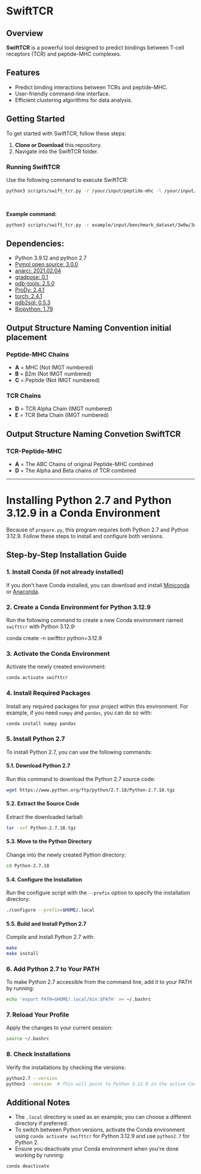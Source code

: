 # SwiftTCR

## Overview
**SwiftTCR** is a powerful tool designed to predict bindings between T-cell receptors (TCR) and peptide-MHC complexes.

## Features
- Predict binding interactions between TCRs and peptide-MHC.
- User-friendly command-line interface.
- Efficient clustering algorithms for data analysis.

## Getting Started

To get started with SwiftTCR, follow these steps:

1. **Clone or Download** this repository.
2. Navigate into the SwiftTCR folder.

### Running SwiftTCR
Use the following command to execute SwiftTCR:

```bash
python3 scripts/swift_tcr.py -r /your/input/peptide-mhc -l /your/input/tcr -o output_directory -op output_prefix -c number_of_cores -t clustering_threshold (default=9)
```
<br />

**Example command:**
```bash
python3 scripts/swift_tcr.py -r example/input/benchmark_dataset/3w0w/3w0w_pmhc_renumbered.pdb -l example/input/benchmark_dataset/3w0w/3w0w_tcr.pdb -o example/output/ -op first_test -c 6 -t 9
```

## Dependencies:
* Python 3.9.12 and python 2.7
* [Pymol open source: 3.0.0](https://github.com/schrodinger/pymol-open-source)
* [anarci: 2021.02.04](https://github.com/oxpig/ANARCI) 
* [gradpose: 0.1](https://github.com/X-lab-3D/GradPose)
* [pdb-tools: 2.5.0](http://www.bonvinlab.org/pdb-tools/)
* [ProDy: 2.4.1](https://github.com/prody/ProDy)
* [torch: 2.4.1](https://pytorch.org/)
* [pdb2sql: 0.5.3](https://github.com/DeepRank/pdb2sql)
* [Biopython: 1.79](https://biopython.org/)

## Output Structure Naming Convention initial placement

### Peptide-MHC Chains
- **A** = MHC (Not IMGT numbered)
- **B** = β2m (Not IMGT numbered)
- **C** = Peptide (Not IMGT numbered)

### TCR Chains
- **D** = TCR Alpha Chain (IMGT numbered)
- **E** = TCR Beta Chain (IMGT numbered)

## Output Structure Naming Convetion SwiftTCR

### TCR-Peptide-MHC
- **A** = The ABC Chains of original Peptide-MHC combined
- **D** = The Alpha and Beta chains of TCR combined

---

# Installing Python 2.7 and Python 3.12.9 in a Conda Environment

Because of `prepare.py`, this program requires both Python 2.7 and Python 3.12.9. Follow these steps to install and configure both versions.

## Step-by-Step Installation Guide

### 1. Install Conda (if not already installed)

If you don't have Conda installed, you can download and install [Miniconda](https://docs.conda.io/en/latest/miniconda.html) or [Anaconda](https://www.anaconda.com/products/distribution).

### 2. Create a Conda Environment for Python 3.12.9

Run the following command to create a new Conda environment named `swifttcr` with Python 3.12.9:

conda create -n swifttcr python=3.12.9

### 3. Activate the Conda Environment

Activate the newly created environment:

```bash
conda activate swifttcr
```

### 4. Install Required Packages

Install any required packages for your project within this environment. For example, if you need `numpy` and `pandas`, you can do so with:

```bash
conda install numpy pandas
```

### 5. Install Python 2.7

To install Python 2.7, you can use the following commands:

#### 5.1. Download Python 2.7

Run this command to download the Python 2.7 source code:

```bash
wget https://www.python.org/ftp/python/2.7.18/Python-2.7.18.tgz
```

#### 5.2. Extract the Source Code

Extract the downloaded tarball:

```bash
tar -xvf Python-2.7.18.tgz
```

#### 5.3. Move to the Python Directory

Change into the newly created Python directory:

```bash
cd Python-2.7.18
```

#### 5.4. Configure the Installation

Run the configure script with the `--prefix` option to specify the installation directory:

```bash
./configure --prefix=$HOME/.local
```

#### 5.5. Build and Install Python 2.7

Compile and install Python 2.7 with:

```bash
make
make install
```

### 6. Add Python 2.7 to Your PATH

To make Python 2.7 accessible from the command line, add it to your PATH by running:

```bash
echo 'export PATH=$HOME/.local/bin:$PATH' >> ~/.bashrc
```

### 7. Reload Your Profile

Apply the changes to your current session:

```bash
source ~/.bashrc
```

### 8. Check Installations

Verify the installations by checking the versions:

```bash
python2.7 --version
python3 --version  # This will point to Python 3.12.9 in the active Conda environment.
```

## Additional Notes
- The `.local` directory is used as an example; you can choose a different directory if preferred.
- To switch between Python versions, activate the Conda environment using `conda activate swifttcr` for Python 3.12.9 and use `python2.7` for Python 2.
- Ensure you deactivate your Conda environment when you're done working by running:

```bash
conda deactivate
```